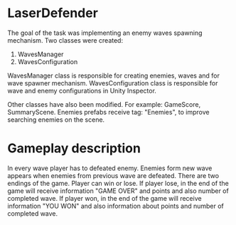 # LaserDefender

The goal of the task was implementing an enemy waves spawning mechanism.
Two classes were created:
1. WavesManager
2. WavesConfiguration

WavesManager class is responsible for creating enemies, waves and for wave spawner mechanism.
WavesConfiguration class is responsible for wave and enemy configurations in Unity Inspector.

Other classes have also been modified. For example: GameScore, SummaryScene.
Enemies prefabs receive tag: "Enemies", to improve searching enemies on the scene.

# Gameplay description

In every wave player has to defeated enemy. Enemies form new wave appears when enemies from previous wave are defeated.
There are two endings of the game. Player can win or lose.
If player lose, in the end of the game will receive information "GAME OVER" and points and also number of completed wave.
If player won, in the end of the game will receive information "YOU WON" and also information about points and number of completed wave.
